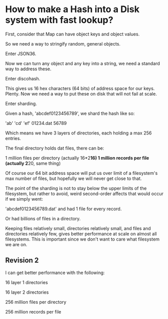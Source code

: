 # How to make a Hash into a Disk system with fast lookup?

First, consider that Map can have object keys and object values.

So we need a way to stringify random, general objects.

Enter JSON36.

Now we can turn any object and any key into a string, we need a standard way to address these.

Enter discohash.

This gives us 16 hex characters (64 bits) of address space for our keys. Plenty. Now we need a way to put these on disk that will not fail at scale.

Enter sharding.

Given a hash, 'abcdef0123456789', we shard the hash like so:

'ab'
'cd'
'ef'
01234.dat
56789

Which means we have 3 layers of directories, each holding a max 256 entries.

The final directory holds dat files, there can be:

1 million files per directory (actually 16*2**16)
1 million records per file (actually 2**20, same thing)

Of course our 64 bit address space will put us over limit of a filesystem's max number of files, 
but hopefully we will never get close to that.

The point of the sharding is not to stay below the upper limits of the filesystem, but rather to avoid, weird second-order affects that would occur if we simply went:


'abcdef0123456789.dat' and had 1 file for every record.

Or had billions of files in a directory.

Keeping files relatively small, directories relatively small, and files and directories relatively few, gives better performance at scale on almost all filesystems. This is important since we don't want to care what filesystem we are on.


## Revision 2

I can get better performance with the following:

16 layer 1 directories

16 layer 2 directories

256 million files per directory

256 million records per file
